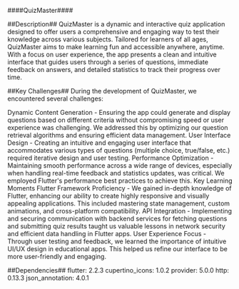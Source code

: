 ####QuizMaster####

##Description##
QuizMaster is a dynamic and interactive quiz application designed to offer users a comprehensive and engaging way to test their knowledge across various subjects. Tailored for learners of all ages, QuizMaster aims to make learning fun and accessible anywhere, anytime. With a focus on user experience, the app presents a clean and intuitive interface that guides users through a series of questions, immediate feedback on answers, and detailed statistics to track their progress over time.

##Key Challenges##
During the development of QuizMaster, we encountered several challenges:

Dynamic Content Generation - Ensuring the app could generate and display questions based on different criteria without compromising speed or user experience was challenging. We addressed this by optimizing our question retrieval algorithms and ensuring efficient data management.
User Interface Design - Creating an intuitive and engaging user interface that accommodates various types of questions (multiple choice, true/false, etc.) required iterative design and user testing.
Performance Optimization - Maintaining smooth performance across a wide range of devices, especially when handling real-time feedback and statistics updates, was critical. We employed Flutter's performance best practices to achieve this.
Key Learning Moments
Flutter Framework Proficiency - We gained in-depth knowledge of Flutter, enhancing our ability to create highly responsive and visually appealing applications. This included mastering state management, custom animations, and cross-platform compatibility.
API Integration - Implementing and securing communication with backend services for fetching questions and submitting quiz results taught us valuable lessons in network security and efficient data handling in Flutter apps.
User Experience Focus - Through user testing and feedback, we learned the importance of intuitive UI/UX design in educational apps. This helped us refine our interface to be more user-friendly and engaging.


##Dependencies##
flutter: 2.2.3
cupertino_icons: 1.0.2
provider: 5.0.0
http: 0.13.3
json_annotation: 4.0.1
